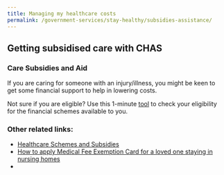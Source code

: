 ```yaml
---
title: Managing my healthcare costs
permalink: /government-services/stay-healthy/subsidies-assistance/
---
```



## Getting subsidised care with CHAS



### Care Subsidies and Aid

If you are caring for someone with an injury/illness, you might be keen to get some financial support to help in lowering costs.

Not sure if you are eligible? Use this 1-minute <a href="https://www.aic.sg/financial-assistance/self-assessment-tool" target="_blank">tool</a> to check your eligibility for the financial schemes available to you.



### Other related links:

- <a href="https://www.moh.gov.sg/cost-financing/healthcare-schemes-subsidies" target="_blank">Healthcare Schemes and Subsidies</a>
- <a href="https://www.aic.sg/financial-assistance/medical-fee-exemption-card" target="_blank">How to apply Medical Fee Exemption Card for a loved one staying in nursing homes</a>
-

